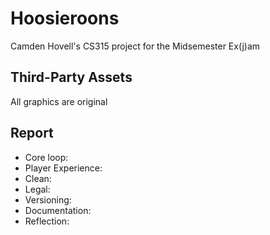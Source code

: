 # Hoosieroons

Camden Hovell's CS315 project for the Midsemester Ex(j)am

## Third-Party Assets

All graphics are original

## Report
 - Core loop: 
 - Player Experience: 
 - Clean: 
 - Legal:
 - Versioning: 
 - Documentation: 
 - Reflection: 